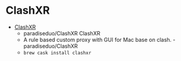 # ClashXR
- [ClashXR](https://github.com/paradiseduo/ClashXR)
  -  paradiseduo/ClashXR   ClashXR  
  - A rule based custom proxy with GUI for Mac base on clash. - paradiseduo/ClashXR
  - `brew cask install clashxr`
